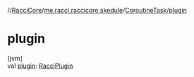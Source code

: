 //[RacciCore](../../../index.md)/[me.racci.raccicore.skedule](../index.md)/[CoroutineTask](index.md)/[plugin](plugin.md)

# plugin

[jvm]\
val [plugin](plugin.md): [RacciPlugin](../../me.racci.raccicore/-racci-plugin/index.md)
